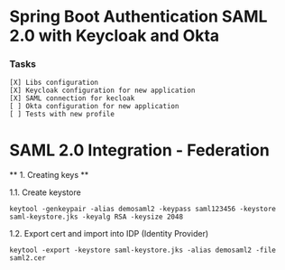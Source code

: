 # Spring Boot Authentication SAML 2.0 with Keycloak and Okta

### Tasks
    [X] Libs configuration
    [X] Keycloak configuration for new application
    [X] SAML connection for kecloak
    [ ] Okta configuration for new application
    [ ] Tests with new profile 

# SAML 2.0 Integration - Federation

** 1. Creating keys **

1.1. Create keystore

	keytool -genkeypair -alias demosaml2 -keypass saml123456 -keystore saml-keystore.jks -keyalg RSA -keysize 2048

1.2. Export cert and import into IDP (Identity Provider)

	keytool -export -keystore saml-keystore.jks -alias demosaml2 -file saml2.cer

	